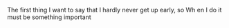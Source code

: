 The first thing I want to say that I hardly never get up early, so Wh
en I do it must be something important

